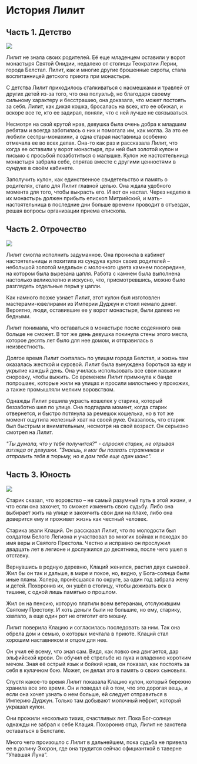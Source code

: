 # История Лилит
## Часть 1. Детство 

![](lilit_1.2x.jpg)

Лилит не знала своих родителей. Её еще младенцем оставили у ворот монастыря Святой Онидии, недалеко от столицы Теократии Лерии, города Белстал. Лилит, как и многие другие брошенные сироты, стала воспитанницей детского приюта при монастыре. 

С детства Лилит приходилось сталкиваться с насмешками и травлей от других детей из-за того, что она полуэльф, но благодаря своему сильному характеру и бесстрашию, она доказала, что может постоять за себя. Лилит, как дикая кошка, бросалась на всех, кто ее обижал, и вскоре все те, кто ее задирал, поняли, что с ней лучше не связываться. 

Несмотря на свой крутой нрав, девушка была очень добра к младшим ребятам и всегда заботилась о них и помогала им, как могла. За это ее любили сестры-монахини, а одна старая наставница особенно отмечала ее во всех делах. Она-то как раз и рассказала Лилит, что когда ее оставили у ворот монастыря, при ней был золотой кулон и письмо с просьбой позаботиться о малышке. Кулон же настоятельница монастыря забрала себе, спрятав вместе с другими ценностями в сундуке в своём кабинете.

Заполучить кулон, как единственное свидетельство и память о родителях, стало для Лилит главной целью. Она ждала удобного момента для того, чтобы выкрасть его. И вот он настал. Через неделю в их монастырь должен прибыть епископ Митрийский, и мать-настоятельница в последние дни больше времени проводит в отъездах, решая вопросы организации приема епископа.   


## Часть 2. Отрочество

![](lilit_3.2x.jpg)

Лилит смогла исполнить задуманное. Она проникла в кабинет настоятельницы и похитила из сундука кулон своих родителей – небольшой золотой медальон с молочного цвета камнем посередине, на котором была вырезана цапля. Работа с камнем была выполнена настолько великолепно и искусно, что, присмотревшись, можно было разглядеть отдельные перья у цапли. 

Как намного позже узнает Лилит, этот кулон был изготовлен мастерами-ювелирами из Империи Дуджун и стоил немало денег. Вероятно, люди, оставившие ее у ворот монастыря, были далеко не бедными. 

Лилит понимала, что оставаться в монастыре после содеянного она больше не сможет. В тот же день девушка покинула стены этого места, которое десять лет было для нее домом, и отправилась в неизвестность. 

Долгое время Лилит скиталась по улицам города Белстал, и жизнь там оказалась жесткой и суровой. Лилит была вынуждена бороться за еду и укрытие каждый день. Она училась использовать все свои навыки и сноровку, чтобы выжить. Со временем Лилит примкнула к банде попрошаек, которые жили на улицах и просили милостыню у прохожих, а также промышляли мелким воровством. 

Однажды Лилит решила украсть кошелек у старика, который беззаботно шел по улице. Она подгадала момент, когда старик отвернется, и быстро потянула за ремешок кошелька, но в тот же момент ощутила железный хват на своей руке. Оказалось, что старик был быстрым и внимательным, несмотря на свой возраст. Он серьезно смотрел на Лилит. 

*"Ты думала, что у тебя получится?" - спросил старик, не отрывая взгляда от девушки. "Знаешь, я мог бы позвать стражников и отправить тебя в тюрьму, но я дам тебе еще один шанс".*

## Часть 3. Юность

![](lilit_2.2x.jpg)

Старик сказал, что воровство – не самый разумный путь в этой жизни, и что если она захочет, то сможет изменить свою судьбу. Либо она выбирает жить на улице и закончить свои дни на плахе, либо она доверится ему и проживет жизнь как честный человек. 

Старика звали Клаций. Он рассказал Лилит, что по молодости был солдатом Белого Легиона и участвовал во многих войнах и походах во имя веры и Святого Престола. Честно и исправно он прослужил двадцать лет в легионе и дослужился до десятника, после чего ушел в отставку. 

Вернувшись в родную деревню, Клаций женился, растил двух сыновей. Жил бы он так и дальше, в мире и покое, но, видно, у Бога-солнца были иные планы. Холера, пронёсшаяся по округе, за один год забрала жену и детей. Похоронив их, он ушёл в столицу, чтобы доживать век в тишине, с одной лишь памятью о прошлом.

Жил он на пенсию, которую платили всем ветеранам, отслужившим Святому Престолу. И хоть деньги были не большие, но ему, старику, хватало, а еще один рот не отяготит его мошну. 

Лилит поверила Клацию и согласилась последовать за ним. Так она обрела дом и семью, о которых мечтала в приюте. Клаций стал хорошим наставником и отцом для нее.

Он учил её всему, что знал сам. Видя, как ловко она двигается, дар эльфийской крови. Он обучил её стрельбе из лука и владению коротким мечом. Зная её острый язык и бойкий нрав, он показал, как постоять за себя в кулачном бою. Может, он делал это в память о своих сыновьях.

Спустя какое-то время Лилит показала Клацию кулон, который бережно хранила все это время. Он и поведал ей о том, что это дорогая вещь, и если она хочет узнать о нем больше, ей следует отправиться в Империю Дуджун. Только там добывают молочный нефрит, который украшал кулон. 

Они прожили несколько тихих, счастливых лет. Пока Бог-солнце однажды не забрал к себе Клация. Похоронив отца, Лилит не захотела оставаться в Белстале.

Много чего произошло с Лилит в дальнейшем, пока судьба не привела ее в долину Эхорон, где она трудится сейчас официанткой в таверне “Упавшая Луна”. 

